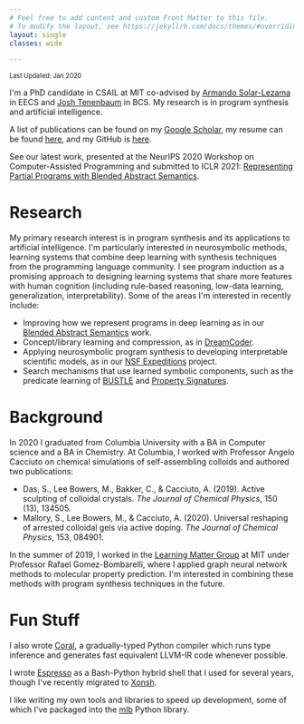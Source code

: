 ```yaml
---
# Feel free to add content and custom Front Matter to this file.
# To modify the layout, see https://jekyllrb.com/docs/themes/#overriding-theme-defaults
layout: single
classes: wide

---
```


<span style="font-size:80%">Last Updated: Jan 2020</span>

I'm a PhD candidate in CSAIL at MIT co-advised by [Armando Solar-Lezama](https://people.csail.mit.edu/asolar/) in EECS and [Josh Tenenbaum](http://cocosci.mit.edu/josh) in BCS. My research is in program synthesis and artificial intelligence.

A list of publications can be found on my [Google Scholar](https://scholar.google.com/citations?user=ghdbIsoAAAAJ), my resume can be found [here](resume.pdf), and my GitHub is [here](https://github.com/mlb2251).

See our latest work, presented at the NeurIPS 2020 Workshop on Computer-Assisted Programming and submitted to ICLR 2021: [Representing Partial Programs with Blended Abstract Semantics](https://arxiv.org/pdf/2012.12964).

# Research
My primary research interest is in program synthesis and its applications to artificial intelligence. I'm particularly interested in neurosymbolic methods, learning systems that combine deep learning with synthesis techniques from the programming language community. I see program induction as a promising approach to designing learning systems that share more features with human cognition (including rule-based reasoning, low-data learning, generalization, interpretability). Some of the areas I'm interested in recently include:
- Improving how we represent programs in deep learning as in our [Blended Abstract Semantics](https://arxiv.org/pdf/2012.12964) work.
- Concept/library learning and compression, as in [DreamCoder](https://arxiv.org/abs/2006.08381).
- Applying neurosymbolic program synthesis to developing interpretable scientific models, as in our [NSF Expeditions](http://www.neurosymbolic.org/) project.
- Search mechanisms that use learned symbolic components, such as the predicate learning of [BUSTLE](https://arxiv.org/abs/2007.14381) and [Property Signatures](https://arxiv.org/abs/2002.09030).

# Background
In 2020 I graduated from Columbia University with a BA in Computer science and a BA in Chemistry. At Columbia, I worked with Professor Angelo Cacciuto on chemical simulations of self-assembling colloids and authored two publications:
- Das, S., Lee Bowers, M., Bakker, C., & Cacciuto, A. (2019). Active sculpting of colloidal crystals. *The Journal of Chemical Physics*, 150 (13), 134505.
- Mallory, S., Lee Bowers, M., & Cacciuto, A. (2020). Universal reshaping of arrested colloidal gels via active doping. *The Journal of Chemical Physics*, 153, 084901.

In the summer of 2019, I worked in the [Learning Matter Group](http://gomezbombarelli.mit.edu/) at MIT under Professor Rafael Gomez-Bombarelli, where I applied graph neural network methods to molecular property prediction. I'm interested in combining these methods with program synthesis techniques in the future.

# Fun Stuff

I also wrote [Coral](https://github.com/jacobaustin123/Coral), a gradually-typed Python compiler which runs type inference and generates fast equivalent LLVM-IR code whenever possible.

I wrote [Espresso](https://github.com/mlb2251/espresso) as a Bash-Python hybrid shell that I used for several years, though I've recently migrated to [Xonsh](https://xon.sh/).

I like writing my own tools and libraries to speed up development, some of which I've packaged into the [mlb](https://github.com/mlb2251/mlb) Python library.

